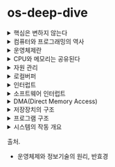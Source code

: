 # os-deep-dive

<details>
<summary>핵심은 변하지 않는다</summary>

하드웨어는 급속도로 발전하고 소프트웨어도 새로운 버전이 등장하지만 컴퓨터 분야의 기본 원리와 정보기술이 추구하는 핵심 철학은 시대가 흘러도 변하지 않는다.

1937년의 수학자 앨런튜링이 개발한 이록적 컴퓨터가 현대 최첨단 컴퓨터가 풀 수 있는 모든 문제를 풀 수 있다는 사실이 증명되었다.

연역법은 컴퓨터의 이론적 기원이다.
</details>
<details>
<summary>컴퓨터와 프로그래밍의 역사</summary>

* 이론적 컴퓨터 - 앨런 튜링(1930년대)
* 기계식 컴퓨터
  * 찰스 배비지
  * 1823년 반복적인 연산을 수행하는 미분기계
  * 19세기 해석기관(천공카드로 20자리까지의 연산을 수행하며 입출력, 처리, 저장 장치를 포함)
* 전자식 컴퓨터
  * 1943년 콜로서스(군사용 암호를 해독하기 위한 컴퓨터)
  * 1944년 Mark I(둘레 16미터, 높이 2.5미터지만 현대의 휴대용 전자계산기보다 느림)
  * ENIAC(18,000여 개의 진공관, 무게 30톤, 7분에 한 번씩 오류, 현대의 휴대용 전자계산기 정도)
    * 최초의 현대식 컴퓨터로 인식
* 근대적 컴퓨터
  * 1세대 컴퓨터 : 진공관 기반(1940년대)
  * 2세대 컴퓨터 : 트랜지스터 기반(1950년대)
  * 3세대 컴퓨터 : 집적회로 기반(1960년대)
  * 4세대 컴퓨터 : 고밀도 집적회로 기반(1970년대)

컴퓨터의 사용이 확산됨에 따라 프로그래밍이 필요해졌다. 기계어의 불편함 때문에 어셈블리어(1950년대 후반)가 등장했고, 문제 자체에 더 가까운 언어가 필요하다고 생각되어 고급 언어인 포트란이 생겼다.

1960년대에는 소프트웨어의 규모가 커짐에따라 인간이 이해하기 쉬운 작은 단위들로 나누어 각 단위를 독립적으로 프로그래밍 하는 **구조적 프로그래밍**이 기법이 대두되었다.
이 시기에 운영체제가 개발되었다. 초창기에는 하드웨어 자체를 관리하는 일과 프로그램을 작성하는 일을 사용자가 다 해야했다. 초기에는 컴퓨터 외부에서 미리 예약하는 일괄처리 방식을 사용하다가, 컴퓨터가 자동으로 처리해주도록 하는 방식을 고민한 결과 운영체제가 탄생했다. 은행 업무 전산화를 위해 DBMS가 등장했다.

1970년대 이후 하드웨어의 발전으로 PC가 등장하고, C 언어(1972년)가 개발되었다. 

1980년대 이후에는 프로그래밍적으로 고품질 소프트웨어를 개발하는 도구로써의 객체지향 언어가 성공했다.

1990년대  초반부터는 윈도우, 월드와이드웹(WWW), Java가 출연했다.
</details>

<details>
<summary>운영체제란</summary>

운영체제는 컴퓨터 하드웨어 바로 윗단에 설치되는 소프트웨어를 말한다. 컴퓨터의 전원을 켜면 운영체제는 이와 동시에 실행된다. 소프트웨어는 실행되기 위해 메모리에 프로그램이 올라가있어야 하는데, 운영체제 자체도 하나의 소프트웨어로서 전원과 동시에 메모리에 올라간다. 하지만,
운영체제와 같이 큰 규모의 프로그램이 모두 메모리에 올라가면 낭비가 심하여 항상 필요한 부분만이 메모리에 올라가는데, 상주하는 운영체제의 부분을 **커널** 이라고 하고 이를 좁은 의미의 운영체제라고도 한다.

운영체제는 하드웨어를 위한 역할과 사용자를 위한 역할을 수행한다. 컴퓨터 시스템 내의 자원을 효율적으로 관리하고 사용자가 사용할 수 있는 환경을 제공하는 것이다.
</details>

<details>
<summary>CPU와 메모리는 공유된다</summary>

CPU가 하나라여서 매 순간 하나의 프로그램만 CPU에서 실행되더라도 짧은 시간의 규모로 여러 프로그램들이 CPU에서 번갈아 실행되고 이를 시분할 시스템이라고 부른다.

메모리는 여러 프로그램이 조금씩 메모리 공간을 보유하며 동시에 메모리에 올라갈 수 있다. 이를 다중 프로그래밍 시스템이라고 부른다.
</details>

<details>
<summary>자원 관리</summary>

하드웨어 자원은 CPU와 메모리를 비롯해 주변장치(입출력 장치)들로 구성된다. CPU와 메모리는 전원이 꺼지면 모두 지워지기 때문에 기억해야 하는 부분을 IO Device 중 하나인 보조기억장치에 파일 형태로 저장한다.

CPU는 여러 프로세스가 동시에 수행될 수 있으므로 효율적이고 공평하게, 특정 프로세스가 불이익을 당하지 않도록 관리한다. FCFS, Round Robin, Priority 등의 방법이 있다.

메모리는 CPU가 직접 접근할 수 있는 컴퓨터 내부의 기억장치인데, 메모리의 어느 부분이 어떤 프로그램에 의해 사용되는지 파악해서 유지하는데 필요한 정보를 주소라고 부른다. 고정분할, 가변분할, 가상메모리 방식이 있다. 특히 가상메모리 방식은 가장 널리 사용되는 메모리 관리 기법인데, 물리 메모리 주소와 매핑하여 사용하는 방식을 사용한다. 
현재 사용되고 있는 부분만 메모리에 올리고, 나머지는 하드디스크와 같은 보조기억 장치에 저장해두었다가 필요할 때 적재하는데 이때 보조장치의 영역을 **스왑 영역** 이라 한다.
</details>

<details>
<summary>로컬버퍼</summary>

입출력 장치의 컨트롤러는 장치로부터 오고 나가는 데이터를 임시로 저장하기 위한 작은 메모리를 가지고 있는데 이것이 로컬버퍼다. 디스크나 키보드 등에서 데이터를 읽어올 때 로컬버퍼에 데이터가 임시로 저장된 후 메모리에 전달된다. 장치에서 로컬버퍼로 읽어오는 일은 컨트롤러가 담당한다.

**프로그램 실행 중 디스크에서 데이터 읽기 명령 > 디스크 컨트롤러가 물리 영역에서 읽어 로컬버퍼 저장 > 완료 시 컨트롤러가 인터럽트를 발생시켜 보고 > CPU 옆 인터럽트 라인에 신호 발생 > CPU가 먼저 처리**
</details>

<details>
<summary>인터럽트</summary>

A라는 프로그램이 CPU를 할당받고 명령을 수행하는 도중 인터럽트가 발생하면 A는 현재 수행 중인 명령의 위치를 저장하고 운영체제 내부 코드인 인터럽트 처리루틴으로 넘어가서 인터럽트 처리를 하고 다시 돌아와 A의 이전 작업 지점부터 수행을 계속 이어간다. 필요한 복귀 주소는 Stack 영역에 보관한다.

CPU에서 명령이 실행될 때는 CPU 내부의 임시 기억장치인 레지스터에 데이터를 읽거나 쓰는데, 이때 인터럽트로 새로운 명령을 실행하면 기존값이 지워지기 때문에 PCB 자료구조를 둔다. 구체적으로는 실행 중이던 코드의 메모리 주소와 레지스터값, 하드웨어 상태 등을 저장한다. 즉 인터럽트 때문에 CPU를 빼앗긴 위치는 운영체제가 관리하는 프로세스 제어블록(PCB)에 저장된다.

인터럽트 발생 시 해주어야 할 작업을 정의한 프로그램 코드인 인터럽트 코드는 운영체제마다 다르다. 주변 장치들은 장치를 관리하기 위해(그 중 하나로 인터럽트를 발생시키기 위해) 작은 CPU를 가지고 있고 이를 컨트롤러라고 부른다.
컨트롤러가 CPU에게 인터럽트를 알리면 CPU는 현재 수행중인 작업을 저장하고 운영체제 내의 키보드 인터럽트 처리루틴을 찾아간다. 처리루틴은 입력받은 내용을 메모리의 특정 부분에 저장하고 해당 프로그램의 입력을 알리면서 인터럽트를 완료한다.

</details>

<details>
<summary>소프트웨어 인터럽트</summary>

트랩(trap)이라는 용어로 불리는 소프트웨어 인터럽트는 예외상황(Exception)과 시스템 콜(System Call)이 있다. 예외상황은 흔히 프로그래밍 언어에서 Exception 이 터졌을 때 처리를 위해 발생시키는 인터럽트이고, 시스템 콜은 프로그램이 운영체제 내부에 정의된 코드를 실행하고 싶을 때 운영체제에 서비스를 요청하는 방법이다. 예를 들어 개발자가 개발 중 I/O 작업이 필요할 경우 직접 입출력을 수행하는 코드를 작성하는 것이 아니라 존재하는 커널의 코드를 호출하는 것이다.

</details>

<details>
<summary>DMA(Direct Memory Access)</summary>

원칙적으로 메모리는 CPU에 의해서만 접근할 수 있는 장치이지만, 컨트롤러가 CPU에게 인터럽트를 발생시키고, CPU는 컨트롤러의 로컬버퍼와 메모리 사이에서 데이터를 옮기는 일을 하게 된다. 하지만 모든 메모리 접근이 CPU에 의해서만 이루어질 경우
 모든 I/O가 CPU의 업무를 방해하므로 효율이 떨어진다. 이를 위해 CPU 이외에 메모리 접근이 가능한 장치를 하나 더 두는데 이를 DMA 라고 한다.

DMA를 사용하면 로컬버퍼에서 메모리로 읽어오는 작업을 CPU가 담당하는 것이 아니라 DMA가 대행함으로써 CPU의 비효율을 줄인다. DMA는 바이트 단위가 아니라 블록이라는 큰 단위로 정보를 메모리로 읽어온 후 CPU에게 인터럽트를 발생시켜 해당 작업의 완료를 알린다.

</details>

<details>
<summary>저장장치의 구조</summary>

컴퓨터 시스템을 구성하는 저장장치는 휘발성인 주기억장치 메모리(RAM), 비휘발성인 보조기억장치가 있다.

보조기억장치는 파일 시스템과 스왑 영역을 위해 활용된다.메모리는 크기가 한정되고 비싸서 쉽게 부족한데, 당장 필요한 부분만 메모리에 올리고 그렇지 않은 부분은 디스크의 스왑 영역에 내려놓는다. 이를 스왑 아웃(swap out) 시킨다고 말하며, 다시 필요할 때 메모리 영역으로 올린다.

</details>

<details>
<summary>프로그램 구조</summary>

컴퓨터 프로그램은 언어와 상관 없이 함수들로 구성된다. 하나의 함수가 수행되는 중에 다른 함수를 호출하고, 호출된 함수의 수행이 끝나면 다시 원래 위치로 돌아간다.

프로그램이 CPU에서 명령을 수행하려면 해당 명령은 담은 프로그램의 주소 영역이 메모리에 올라가 있어야 한다. 주소 영역은 Code, Data, Stack 영역으로 구분된다.

Code 영역은 작성한 프로그램 함수들의 코드가 CPU에서 수행할 수 있는 기계어 명령 형태로 변환되어 저장되어있는 부분이다.

Data 영역은 전역 변수 등 프로그램이 사용하는 데이터를 저장하는 부분이다.

Stack 영역은 함수가 호출될 때 호출된 함수의 수행을 마치고 복귀할 주소 및 데이터를 임시로 저장하는 데 사용되는 공간이다. 프로그램은 메인함수에서 시작해 다른 함수를 호출하면 CPU가 메인함수의 코드를 수행하다가 다른 함수의 코드로 수행위치를 옮기는데, 이때 돌아와야 하는 지점을 Stack 영역에 저장한다.
</details>

<details>
<summary>시스템의 작동 개요</summary>

CPU는 인간의 뇌처럼 스스로 생각하고 판단할 수 없다. CPU는 빠른 속도로 처리하는 계산 능력을 가지고, 매 시점 메모리의 특정 주소에 존재하는 명령을 하나씩 읽어와 그대로 실행한다.

이때 CPU가 수행해야 할 메모리 주소를 담고 있는 레지스터를 프로그램 카운터라고 부른다.

일반적으로 조건문, 반복문, 함수호출 등에 의한 주소 이동이 없는 이상 프로그램 카운터는 항상 바로 다음 명령을 가리키게 되어 코드의 순차적인 수행이 일워진다.
</details>

출처. 
* 운영체제와 정보기술의 원리, 반효경